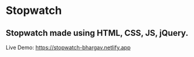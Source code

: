 # Stopwatch
## Stopwatch made using HTML, CSS, JS, jQuery. <br>
Live Demo: https://stopwatch-bhargav.netlify.app
